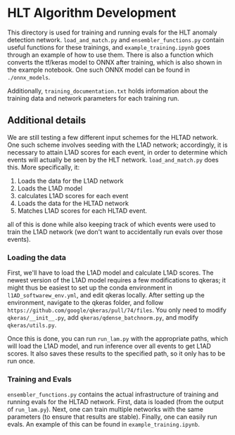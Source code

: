 # HLT Algorithm Development

This directory is used for training and running evals for the HLT anomaly detection network. `load_and_match.py` and `ensembler_functions.py` contain useful functions for these trainings, and `example_training.ipynb` goes through an example of how to use them. There is also a function which converts the tf/keras model to ONNX after training, which is also shown in the example notebook. One such ONNX model can be found in `./onnx_models`.

Additionally, `training_documentation.txt` holds information about the training data and network parameters for each training run.

## Additional details
We are still testing a few different input schemes for the HLTAD network. One such scheme involves seeding with the L1AD network; accordingly, it is necessary to attain L1AD scores for each event, in order to determine which events will actually be seen by the HLT network. `load_and_match.py` does this. More specifically, it:
1. Loads the data for the L1AD network
2. Loads the L1AD model
3. calculates L1AD scores for each event
4. Loads the data for the HLTAD network
5. Matches L1AD scores for each HLTAD event.

all of this is done while also keeping track of which events were used to train the L1AD network (we don't want to accidentally run evals over those events).

### Loading the data

First, we'll have to load the L1AD model and calculate L1AD scores. The newest version of the L1AD model requires a few modifications to qkeras; it might thus be easiest to set up the conda environment in `l1AD_softwarew_env.yml`, and edit qkeras locally. After setting up the environment, navigate to the qkeras folder, and follow `https://github.com/google/qkeras/pull/74/files`. You only need to modify `qkeras/__init__.py`, add `qkeras/qdense_batchnorm.py`, and modify `qkeras/utils.py`.

Once this is done, you can run `run_lam.py` with the appropriate paths, which will load the L1AD model, and run inference over all events to get L1AD scores. It also saves these results to the specified path, so it only has to be run once.

### Training and Evals

`ensembler_functions.py` contains the actual infrastructure of training and running evals for the HLTAD network. First, data is loaded (from the output of `run_lam.py`). Next, one can train multiple networks with the same parameters (to ensure that results are stable). Finally, one can easily run evals. An example of this can be found in `example_training.ipynb`.